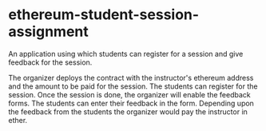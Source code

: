 # ethereum-student-session-assignment
An application using which students can register for a session and give feedback for the session.

The organizer deploys the contract with the instructor's ethereum address and the amount to be paid for the session.
The students can register for the session.
Once the session is done, the organizer will enable the feedback forms. The students can enter their feedback in the form.
Depending upon the feedback from the students the organizer would pay the instructor in ether.
